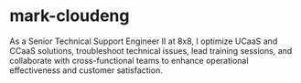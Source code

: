 # mark-cloudeng
As a Senior Technical Support Engineer II at 8x8, I optimize UCaaS and CCaaS solutions, troubleshoot technical issues, lead training sessions, and collaborate with cross-functional teams to enhance operational effectiveness and customer satisfaction.
